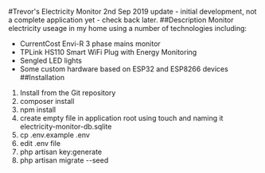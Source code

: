 #Trevor's Electricity Monitor
2nd Sep 2019 update - initial development, not a complete application yet - check back later.
##Description
Monitor electricity useage in my home using a number of technologies including:
- CurrentCost Envi-R 3 phase mains monitor
- TPLink HS110 Smart WiFi Plug with Energy Monitoring
- Sengled LED lights
- Some custom hardware based on ESP32 and ESP8266 devices
##Installation
1. Install from the Git repository
2. composer install
3. npm install
4. create empty file in application root using touch and naming it electricity-monitor-db.sqlite
5. cp .env.example .env
6. edit .env file
7. php artisan key:generate
7. php artisan migrate --seed
